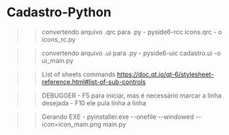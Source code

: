 # Cadastro-Python
>> convertendo arquivo .qrc para .py
    - pyside6-rcc icons.qrc - o icons_rc.py

>> convertendo arquivo .ui para .py
    - pyside6-uic cadastro.ui -o ui_main.py

>>List of sheets commands
https://doc.qt.io/qt-6/stylesheet-reference.html#list-of-sub-controls

>> DEBUGGER
    - F5 para iniciar, mas é necessário marcar a linha desejada
    - F10 ele pula linha a linha

>> Gerando EXE
    - pyinstaller.exe --onefile --windowed --icon=icon_main.png main.py

    
